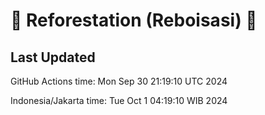
# 🌳 Reforestation (Reboisasi) 🌲

## Last Updated

GitHub Actions time: Mon Sep 30 21:19:10 UTC 2024

Indonesia/Jakarta time: Tue Oct  1 04:19:10 WIB 2024

